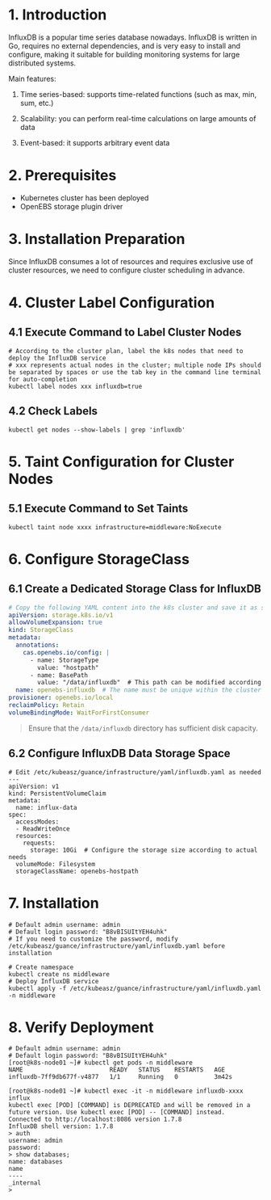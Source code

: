 # 1. Introduction

InfluxDB is a popular time series database nowadays. InfluxDB is written in Go, requires no external dependencies, and is very easy to install and configure, making it suitable for building monitoring systems for large distributed systems.

Main features:

1) Time series-based: supports time-related functions (such as max, min, sum, etc.)

2) Scalability: you can perform real-time calculations on large amounts of data

3) Event-based: it supports arbitrary event data

# 2. Prerequisites

- Kubernetes cluster has been deployed
- OpenEBS storage plugin driver

# 3. Installation Preparation

Since InfluxDB consumes a lot of resources and requires exclusive use of cluster resources, we need to configure cluster scheduling in advance.

# 4. Cluster Label Configuration

## 4.1 Execute Command to Label Cluster Nodes

```shell
# According to the cluster plan, label the k8s nodes that need to deploy the InfluxDB service
# xxx represents actual nodes in the cluster; multiple node IPs should be separated by spaces or use the tab key in the command line terminal for auto-completion
kubectl label nodes xxx influxdb=true
```

## 4.2 Check Labels

```shell
kubectl get nodes --show-labels | grep 'influxdb'
```

# 5. Taint Configuration for Cluster Nodes

## 5.1 Execute Command to Set Taints

```shell
kubectl taint node xxxx infrastructure=middleware:NoExecute
```

# 6. Configure StorageClass

## 6.1 Create a Dedicated Storage Class for InfluxDB

```yaml
# Copy the following YAML content into the k8s cluster and save it as sc-influxdb.yaml. Modify it according to your actual situation before deployment.
apiVersion: storage.k8s.io/v1
allowVolumeExpansion: true
kind: StorageClass
metadata:
  annotations:
    cas.openebs.io/config: |
      - name: StorageType
        value: "hostpath"
      - name: BasePath
        value: "/data/influxdb"  # This path can be modified according to actual conditions; ensure sufficient storage space
  name: openebs-influxdb  # The name must be unique within the cluster and needs to be synchronized with modifications in /etc/kubeasz/guance/infrastructure/yaml/taos.yaml before installation
provisioner: openebs.io/local
reclaimPolicy: Retain
volumeBindingMode: WaitForFirstConsumer
```

> Ensure that the `/data/influxdb` directory has sufficient disk capacity.

## 6.2 Configure InfluxDB Data Storage Space

```shell
# Edit /etc/kubeasz/guance/infrastructure/yaml/influxdb.yaml as needed
---
apiVersion: v1
kind: PersistentVolumeClaim
metadata:
  name: influx-data
spec:
  accessModes:
  - ReadWriteOnce
  resources:
    requests:
      storage: 10Gi  # Configure the storage size according to actual needs
  volumeMode: Filesystem
  storageClassName: openebs-hostpath
```

# 7. Installation

```shell
# Default admin username: admin
# Default login password: "B8vBISUItYEH4uhk"
# If you need to customize the password, modify /etc/kubeasz/guance/infrastructure/yaml/influxdb.yaml before installation

# Create namespace
kubectl create ns middleware
# Deploy InfluxDB service
kubectl apply -f /etc/kubeasz/guance/infrastructure/yaml/influxdb.yaml -n middleware
```

# 8. Verify Deployment

```shell
# Default admin username: admin
# Default login password: "B8vBISUItYEH4uhk"
[root@k8s-node01 ~]# kubectl get pods -n middleware
NAME                        READY   STATUS    RESTARTS   AGE
influxdb-7ff9db677f-v4877   1/1     Running   0          3m42s

[root@k8s-node01 ~]# kubectl exec -it -n middleware influxdb-xxxx influx
kubectl exec [POD] [COMMAND] is DEPRECATED and will be removed in a future version. Use kubectl exec [POD] -- [COMMAND] instead.
Connected to http://localhost:8086 version 1.7.8
InfluxDB shell version: 1.7.8
> auth
username: admin
password:
> show databases;
name: databases
name
----
_internal
>
```